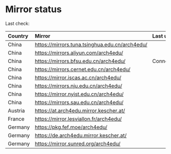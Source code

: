 <script src="./time.js"></script>
# Mirror status
Last check: <script type="text/javascript">localize(1724019529.460797);</script>

|Country|Mirror|Last update|
|:------|:-----|:----------|
|China|https://mirrors.tuna.tsinghua.edu.cn/arch4edu/|<script type="text/javascript">localize(1724006077);</script>|
|China|https://mirrors.aliyun.com/arch4edu/|<script type="text/javascript">localize(1723964783);</script>|
|China|https://mirrors.bfsu.edu.cn/arch4edu/|ConnectionError|
|China|https://mirrors.cernet.edu.cn/arch4edu/|<script type="text/javascript">localize(1724006077);</script>|
|China|https://mirror.iscas.ac.cn/arch4edu/|<script type="text/javascript">localize(1724006077);</script>|
|China|https://mirrors.nju.edu.cn/arch4edu/|<script type="text/javascript">localize(1723920095);</script>|
|China|https://mirror.nyist.edu.cn/arch4edu/|<script type="text/javascript">localize(1723964783);</script>|
|China|https://mirrors.sau.edu.cn/arch4edu/|<script type="text/javascript">localize(1723964783);</script>|
|Austria|https://at.arch4edu.mirror.kescher.at/|<script type="text/javascript">localize(1723964783);</script>|
|France|https://mirror.lesviallon.fr/arch4edu/|<script type="text/javascript">localize(1723964783);</script>|
|Germany|https://pkg.fef.moe/arch4edu/|<script type="text/javascript">localize(1723964783);</script>|
|Germany|https://de.arch4edu.mirror.kescher.at/|<script type="text/javascript">localize(1723964783);</script>|
|Germany|https://mirror.sunred.org/arch4edu/|<script type="text/javascript">localize(1724006077);</script>|

<script src="./tablefilter/tablefilter.js"></script>
<script src="./table.js"></script>